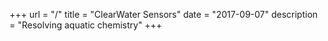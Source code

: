 +++
url = "/"
title = "ClearWater Sensors"
date = "2017-09-07"
description = "Resolving aquatic chemistry"
+++
